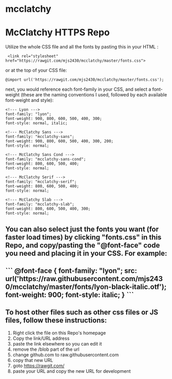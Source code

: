 # mcclatchy
<h1>McClatchy HTTPS Repo</h1>

Utilize the whole CSS file and all the fonts by pasting this in your HTML <head>:
``` 
 <link rel="stylesheet" href="https://rawgit.com/mjs2430/mcclatchy/master/fonts.css">
```
 
 or at the top of your CSS file:

```
@import url('https://rawgit.com/mjs2430/mcclatchy/master/fonts.css');
```
next, you would reference each font-family in your CSS, and select a font-weight (these are the naming conventions I used, followed by each available font-weight and style):
```
<!--- Lyon --->
font-family: "lyon";
font-weight: 900, 800, 600, 500, 400, 300;
font-style: normal, italic;

<!--- McClatchy Sans --->
font-family: "mcclatchy-sans";
font-weight: 900, 800, 600, 500, 400, 300, 200;
font-style: normal;

<!--- McClatchy Sans Cond --->
font-family: "mcclatchy-sans-cond";
font-weight: 800, 600, 500, 400;
font-style: normal;

<!--- McClatchy Serif --->
font-family: "mcclatchy-serif";
font-weight: 800, 600, 500, 400;
font-style: normal;

<!--- McClatchy Slab --->
font-family: "mcclatchy-slab";
font-weight: 800, 600, 500, 400, 300;
font-style: normal;
```
<h2>You can also select just the fonts you want (for faster load times) by clicking "fonts.css" in this Repo, and copy/pasting the "@font-face" code you need and placing it in your CSS. For example:<h2>
```
@font-face {
    font-family: "lyon";
    src: url('https://raw.githubusercontent.com/mjs2430/mcclatchy/master/fonts/lyon-black-italic.otf');
    font-weight: 900;
    font-style: italic;
}
```
<h2>To host other files such as other css files or JS files, follow these instructions:</h2>

1. Right click the file on this Repo's homepage
2. Copy the link/URL address
3. paste the link elsewhere so you can edit it
4. remove the /blob part of the url
5. change github.com to raw.githubusercontent.com
6. copy that new URL
7. goto https://rawgit.com/
8. paste your URL and copy the new URL for development


